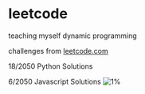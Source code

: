 # leetcode

<p1>teaching myself dynamic programming</p1>

<p1>challenges from [leetcode.com](leetcode.com)</p1>

<p1>18/2050 Python Solutions</p1>

<p1>6/2050 Javascript Solutions</p1>
![1%](https://progress-bar.dev/1/?scale=500&title=solved&width=330)
